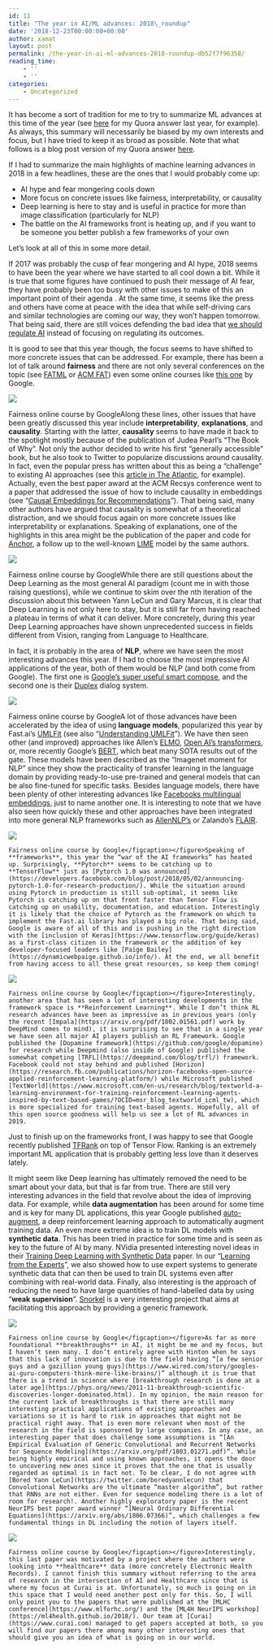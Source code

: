 ```yaml
---
id: 11
title: "The year in AI/ML advances: 2018\_roundup"
date: '2018-12-23T00:00:00+00:00'
author: xamat
layout: post
permalink: /the-year-in-ai-ml-advances-2018-roundup-db52f7f96358/
reading_time:
    - ''
    - ''
categories:
    - Uncategorized
---
```


It has become a sort of tradition for me to try to summarize ML advances at this time of the year (see [here](https://www.quora.com/What-are-the-most-significant-machine-learning-advances-in-2017/answer/Xavier-Amatriain) for my Quora answer last year, for example). As always, this summary will necessarily be biased by my own interests and focus, but I have tried to keep it as broad as possible. Note that what follows is a blog post version of my Quora answer [here](https://www.quora.com/What-were-the-most-significant-machine-learning-AI-advances-in-2018/answer/Xavier-Amatriain?ch=2&srid=cgo).

If I had to summarize the main highlights of machine learning advances in 2018 in a few headlines, these are the ones that I would probably come up:

- AI hype and fear mongering cools down
- More focus on concrete issues like fairness, interpretability, or causality
- Deep learning is here to stay and is useful in practice for more than image classification (particularly for NLP)
- The battle on the AI frameworks front is heating up, and if you want to be someone you better publish a few frameworks of your own

Let’s look at all of this in some more detail.

If 2017 was probably the cusp of fear mongering and AI hype, 2018 seems to have been the year where we have started to all cool down a bit. While it is true that some figures have continued to push their message of AI fear, they have probably been too busy with other issues to make of this an important point of their agenda . At the same time, it seems like the press and others have come at peace with the idea that while self-driving cars and similar technologies are coming our way, they won’t happen tomorrow. That being said, there are still voices defending the bad idea that [we should regulate AI](https://www.theverge.com/2017/7/17/15980954/elon-musk-ai-regulation-existential-threat) instead of focusing on regulating its outcomes.

It is good to see that this year though, the focus seems to have shifted to more concrete issues that can be addressed. For example, there has been a lot of talk around **fairness** and there are not only several conferences on the topic (see [FATML](http://www.fatml.org/) or [ACM FAT](https://fatconference.org/)) even some online courses like [this one](https://www.blog.google/technology/ai/new-course-teach-people-about-fairness-machine-learning/amp/) by Google.

![](/blog/images/13-01.png)
    
Fairness online course by Google</figcaption></figure>Along these lines, other issues that have been greatly discussed this year include **interpretability**, **explanations**, and **causality**. Starting with the latter, **causality** seems to have made it back to the spotlight mostly because of the publication of Judea Pearl’s “The Book of Why”. Not only the author decided to write his first “generally accessible” book, but he also took to Twitter to popularize discussions around causality. In fact, even the popular press has written about this as being a “challenge” to existing AI approaches (see this [article in The Atlantic](https://www.theatlantic.com/technology/archive/2018/05/machine-learning-is-stuck-on-asking-why/560675/?single_page=true), for example). Actually, even the best paper award at the ACM Recsys conference went to a paper that addressed the issue of how to include causality in embeddings (see “[Causal Embeddings for Recommendations](https://recsys.acm.org/recsys18/session-2/)”). That being said, many other authors have argued that causality is somewhat of a theoretical distraction, and we should focus again on more concrete issues like interpretability or explanations. Speaking of explanations, one of the highlights in this area might be the publication of the paper and code for [Anchor](https://github.com/marcotcr/anchor), a follow up to the well-known [LIME](https://homes.cs.washington.edu/~marcotcr/blog/lime/) model by the same authors.

![](/blog/images/13-02.jpeg)
    
Fairness online course by Google</figcaption></figure>While there are still questions about the Deep Learning as the most general AI paradigm (count me in with those raising questions), while we continue to skim over the nth iteration of the discussion about this between Yann LeCun and Gary Marcus, it is clear that Deep Learning is not only here to stay, but it is still far from having reached a plateau in terms of what it can deliver. More concretely, during this year Deep Learning approaches have shown unprecedented success in fields different from Vision, ranging from Language to Healthcare.

In fact, it is probably in the area of **NLP**, where we have seen the most interesting advances this year. If I had to choose the most impressive AI applications of the year, both of them would be NLP (and both come from Google). The first one is [Google’s super useful smart compose](https://ai.googleblog.com/2018/05/smart-compose-using-neural-networks-to.html?m=1), and the second one is their [Duplex](https://ai.googleblog.com/2018/05/duplex-ai-system-for-natural-conversation.html) dialog system.

![](/blog/images/13-02.png)
    
Fairness online course by Google</figcaption></figure>A lot of those advances have been accelerated by the idea of using **language models**, popularized this year by Fast.ai’s [UMLFit](http://nlp.fast.ai/classification/2018/05/15/introducting-ulmfit.html) (see also “[Understanding UMLFit](https://yashuseth.blog/2018/06/17/understanding-universal-language-model-fine-tuning-ulmfit/)”). We have then seen other (and improved) approaches like Allen’s [ELMO](https://arxiv.org/abs/1802.05365), [Open AI’s transformers](https://blog.openai.com/language-unsupervised/), or, more recently Google’s [BERT](https://github.com/google-research/bert), which beat many SOTA results out of the gate. These models have been described as the “Imagenet moment for NLP” since they show the practicality of transfer learning in the language domain by providing ready-to-use pre-trained and general models that can be also fine-tuned for specific tasks. Besides language models, there have been plenty of other interesting advances like [Facebooks multilingual embeddings](https://code.fb.com/ml-applications/under-the-hood-multilingual-embeddings/), just to name another one. It is interesting to note that we have also seen how quickly these and other approaches have been integrated into more general NLP frameworks such as [AllenNLP’s](https://github.com/allenai/allennlp/releases/tag/v0.7.2) or Zalando’s [FLAIR](https://github.com/zalandoresearch/flair).

![](/blog/images/13-03.png)
    
    Fairness online course by Google</figcaption></figure>Speaking of **frameworks**, this year the “war of the AI frameworks” has heated up. Surprisingly, **Pytorch** seems to be catching up to **TensorFlow** just as [Pytorch 1.0 was announced](https://developers.facebook.com/blog/post/2018/05/02/announcing-pytorch-1.0-for-research-production/). While the situation around using Pytorch in production is still sub-optimal, it seems like Pytorch is catching up on that front faster than Tensor Flow is catching up on usability, documentation, and education. Interestingly it is likely that the choice of Pytorch as the framework on which to implement the Fast.ai library has played a big role. That being said, Google is aware of all of this and is pushing in the right direction with the [inclusion of Keras](https://www.tensorflow.org/guide/keras) as a first-class citizen in the framework or the addition of key developer-focused leaders like [Paige Bailey](https://dynamicwebpaige.github.io/info/). At the end, we all benefit from having access to all these great resources, so keep them coming!

![](/blog/images/13-04.png)
    
    Fairness online course by Google</figcaption></figure>Interestingly, another area that has seen a lot of interesting developments in the framework space is **Reinforcement Learning**. While I don’t think RL research advances have been as impressive as in previous years (only the recent [Impala](https://arxiv.org/pdf/1802.01561.pdf) work by DeepMind comes to mind), it is surprising to see that in a single year we have seen all major AI players publish an RL Framework. Google published the [Dopamine framework](https://github.com/google/dopamine) for research while Deepmind (also inside of Google) published the somewhat competing [TRFL](https://deepmind.com/blog/trfl/) framework. Facebook could not stay behind and published [Horizon](https://research.fb.com/publications/horizon-facebooks-open-source-applied-reinforcement-learning-platform/) while Microsoft published [TextWorld](https://www.microsoft.com/en-us/research/blog/textworld-a-learning-environment-for-training-reinforcement-learning-agents-inspired-by-text-based-games/?OCID=msr_blog_textworld_icml_tw), which is more specialized for training text-based agents. Hopefully, all of this open source goodness will help us see a lot of RL advances in 2019.

Just to finish up on the frameworks front, I was happy to see that Google recently published [TFRank](https://ai.googleblog.com/2018/12/tf-ranking-scalable-tensorflow-library.html) on top of Tensor Flow. Ranking is an extremely important ML application that is probably getting less love than it deserves lately.

It might seem like Deep learning has ultimately removed the need to be smart about your data, but that is far from true. There are still very interesting advances in the field that revolve about the idea of improving data. For example, while **data augmentation** has been around for some time and is key for many DL applications, this year Google published [auto-augment](https://ai.googleblog.com/2018/06/improving-deep-learning-performance.html?m=1), a deep reinforcement learning approach to automatically augment training data. An even more extreme idea is to train DL models with **synthetic data**. This has been tried in practice for some time and is seen as key to the future of AI by many. NVidia presented interesting novel ideas in their [Training Deep Learning with Synthetic Data](https://arxiv.org/abs/1804.06516) paper. In our “[Learning from the Experts](https://arxiv.org/abs/1804.08033)”, we also showed how to use expert systems to generate synthetic data that can then be used to train DL systems even after combining with real-world data. Finally, also interesting is the approach of reducing the need to have large quantities of hand-labelled data by using “**weak supervision**”. [Snorkel](https://blog.acolyer.org/2018/08/22/snorkel-rapid-training-data-creation-with-weak-supervision/amp/?__twitter_impression=true) is a very interesting project that aims at facilitating this approach by providing a generic framework.

![](/blog/images/13-05.png)
    
    Fairness online course by Google</figcaption></figure>As far as more foundational **breakthroughs** in AI, it might be me and my focus, but I haven’t seen many. I don’t entirely agree with Hinton when he says that this lack of innovation is due to the field having “[a few senior guys and a gazillion young guys](https://www.wired.com/story/googles-ai-guru-computers-think-more-like-brains/)” although it is true that there is a trend in science where [breakthrough research is done at a later age](https://phys.org/news/2011-11-breakthrough-scientific-discoveries-longer-dominated.html). In my opinion, the main reason for the current lack of breakthroughs is that there are still many interesting practical applications of existing approaches and variations so it is hard to risk in approaches that might not be practical right away. That is even more relevant when most of the research in the field is sponsored by large companies. In any case, an interesting paper that does challenge some assumptions is “[An Empirical Evaluation of Generic Convolutional and Recurrent Networks for Sequence Modeling](https://arxiv.org/pdf/1803.01271.pdf)”. While being highly empirical and using known approaches, it opens the door to uncovering new ones since it proves that the one that is usually regarded as optimal is in fact not. To be clear, I do not agree with [Bored Yann LeCun](https://twitter.com/boredyannlecun) that Convolutional Networks are the ultimate “master algorithm”, but rather that RNNs are not either. Even for sequence modeling there is a lot of room for research!. Another highly exploratory paper is the recent NeurIPS best paper award winner “[Neural Ordinary Differential Equations](https://arxiv.org/abs/1806.07366)”, which challenges a few fundamental things in DL including the notion of layers itself.

![](/blog/images/13-06.png)
    
    Fairness online course by Google</figcaption></figure>Interestingly, this last paper was motivated by a project where the authors were looking into **healthcare** data (more concretely Electronic Health Records). I cannot finish this summary without referring to the area of research in the intersection of AI and Healthcare since that is where my focus at Curai is at. Unfortunately, so much is going on in this space that I would need another post only for this. So, I will only point you to the papers that were published at the [MLHC conference](https://www.mlforhc.org/) and the [ML4H NeurIPS workshop](https://ml4health.github.io/2018/). Our team at [Curai](https://www.curai.com) managed to get papers accepted at both, so you will find our papers there among many other interesting ones that should give you an idea of what is going on in our world.
